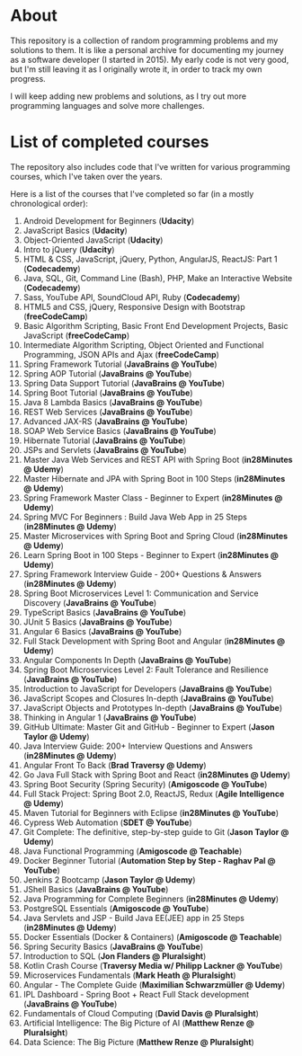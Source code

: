 # About

This repository is a collection of random programming problems and my solutions to them. It is like a personal archive for documenting my journey as a software developer (I started in 2015). My early code is not very good, but I'm still leaving it as I originally wrote it, in order to track my own progress.

I will keep adding new problems and solutions, as I try out more programming languages and solve more challenges.

# List of completed courses

The repository also includes code that I've written for various programming courses, which I've taken over the years. 

Here is a list of the courses that I've completed so far (in a mostly chronological order):

1. Android Development for Beginners (**Udacity**)
1. JavaScript Basics (**Udacity**)
1. Object-Oriented JavaScript (**Udacity**)
1. Intro to jQuery (**Udacity**)
1. HTML & CSS, JavaScript, jQuery, Python, AngularJS, ReactJS: Part 1 (**Codecademy**)
1. Java, SQL, Git, Command Line (Bash), PHP, Make an Interactive Website (**Codecademy**)
1. Sass, YouTube API, SoundCloud API, Ruby (**Codecademy**)
1. HTML5 and CSS, jQuery, Responsive Design with Bootstrap (**freeCodeCamp**)
1. Basic Algorithm Scripting, Basic Front End Development Projects, Basic JavaScript (**freeCodeCamp**)
1. Intermediate Algorithm Scripting, Object Oriented and Functional Programming, JSON APIs and Ajax (**freeCodeCamp**)
1. Spring Framework Tutorial (**JavaBrains @ YouTube**)
1. Spring AOP Tutorial (**JavaBrains @ YouTube**)
1. Spring Data Support Tutorial (**JavaBrains @ YouTube**)
1. Spring Boot Tutorial (**JavaBrains @ YouTube**)
1. Java 8 Lambda Basics (**JavaBrains @ YouTube**)
1. REST Web Services (**JavaBrains @ YouTube**)
1. Advanced JAX-RS (**JavaBrains @ YouTube**)
1. SOAP Web Service Basics (**JavaBrains @ YouTube**)
1. Hibernate Tutorial (**JavaBrains @ YouTube**)
1. JSPs and Servlets (**JavaBrains @ YouTube**)
1. Master Java Web Services and REST API with Spring Boot (**in28Minutes @ Udemy**)
1. Master Hibernate and JPA with Spring Boot in 100 Steps (**in28Minutes @ Udemy**)
1. Spring Framework Master Class - Beginner to Expert (**in28Minutes @ Udemy**)
1. Spring MVC For Beginners : Build Java Web App in 25 Steps (**in28Minutes @ Udemy**)
1. Master Microservices with Spring Boot and Spring Cloud (**in28Minutes @ Udemy**)
1. Learn Spring Boot in 100 Steps - Beginner to Expert (**in28Minutes @ Udemy**)
1. Spring Framework Interview Guide - 200+ Questions & Answers (**in28Minutes @ Udemy**)
1. Spring Boot Microservices Level 1: Communication and Service Discovery (**JavaBrains @ YouTube**)
1. TypeScript Basics (**JavaBrains @ YouTube**)
1. JUnit 5 Basics (**JavaBrains @ YouTube**)
1. Angular 6 Basics (**JavaBrains @ YouTube**)
1. Full Stack Development with Spring Boot and Angular (**in28Minutes @ Udemy**)
1. Angular Components In Depth (**JavaBrains @ YouTube**)
1. Spring Boot Microservices Level 2: Fault Tolerance and Resilience (**JavaBrains @ YouTube**)
1. Introduction to JavaScript for Developers (**JavaBrains @ YouTube**)
1. JavaScript Scopes and Closures In-depth (**JavaBrains @ YouTube**)
1. JavaScript Objects and Prototypes In-depth (**JavaBrains @ YouTube**)
1. Thinking in Angular 1 (**JavaBrains @ YouTube**)
1. GitHub Ultimate: Master Git and GitHub - Beginner to Expert (**Jason Taylor @ Udemy**)
1. Java Interview Guide: 200+ Interview Questions and Answers (**in28Minutes @ Udemy**)
1. Angular Front To Back (**Brad Traversy @ Udemy**)
1. Go Java Full Stack with Spring Boot and React (**in28Minutes @ Udemy**)
1. Spring Boot Security (Spring Security) (**Amigoscode @ YouTube**)
1. Full Stack Project: Spring Boot 2.0, ReactJS, Redux (**Agile Intelligence @ Udemy**)
1. Maven Tutorial for Beginners with Eclipse (**in28Minutes @ YouTube**)
1. Cypress Web Automation (**SDET @ YouTube**)
1. Git Complete: The definitive, step-by-step guide to Git (**Jason Taylor @ Udemy**)
1. Java Functional Programming (**Amigoscode @ Teachable**)
1. Docker Beginner Tutorial (**Automation Step by Step - Raghav Pal @ YouTube**)
1. Jenkins 2 Bootcamp (**Jason Taylor @ Udemy**)
1. JShell Basics (**JavaBrains @ YouTube**)
1. Java Programming for Complete Beginners (**in28Minutes @ Udemy**)
1. PostgreSQL Essentials (**Amigoscode @ YouTube**)
1. Java Servlets and JSP - Build Java EE(JEE) app in 25 Steps (**in28Minutes @ Udemy**)
1. Docker Essentials (Docker & Containers) (**Amigoscode @ Teachable**)
1. Spring Security Basics (**JavaBrains @ YouTube**)
1. Introduction to SQL (**Jon Flanders @ Pluralsight**)
1. Kotlin Crash Course (**Traversy Media w/ Philipp Lackner @ YouTube**)
1. Microservices Fundamentals (**Mark Heath @ Pluralsight**)
1. Angular - The Complete Guide (**Maximilian Schwarzmüller @ Udemy**)
1. IPL Dashboard - Spring Boot + React Full Stack development (**JavaBrains @ YouTube**)
1. Fundamentals of Cloud Computing (**David Davis @ Pluralsight**)
1. Artificial Intelligence: The Big Picture of AI (**Matthew Renze @ Pluralsight**)
1. Data Science: The Big Picture (**Matthew Renze @ Pluralsight**)
